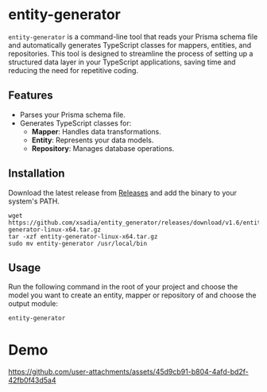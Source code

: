 # entity-generator

`entity-generator` is a command-line tool that reads your Prisma schema file and automatically generates TypeScript classes for mappers, entities, and repositories. This tool is designed to streamline the process of setting up a structured data layer in your TypeScript applications, saving time and reducing the need for repetitive coding.

## Features

- Parses your Prisma schema file.
- Generates TypeScript classes for:
  - **Mapper**: Handles data transformations.
  - **Entity**: Represents your data models.
  - **Repository**: Manages database operations.

## Installation

Download the latest release from [Releases](https://github.com/xsadia/entity_generator/releases) and add the binary to your system's PATH.
```
wget https://github.com/xsadia/entity_generator/releases/download/v1.6/entity-generator-linux-x64.tar.gz
tar -xzf entity-generator-linux-x64.tar.gz
sudo mv entity-generator /usr/local/bin
```

## Usage

Run the following command in the root of your project and choose the model you want to create an entity, mapper or repository of and choose the output module:

```
entity-generator
```

# Demo

https://github.com/user-attachments/assets/45d9cb91-b804-4afd-bd2f-42fb0f43d5a4
